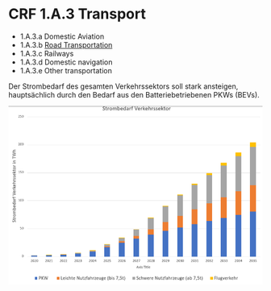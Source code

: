 # CRF 1.A.3 Transport

* 1.A.3.a Domestic Aviation
* 1.A.3.b [Road Transportation](CRF1A3b.md)
* 1.A.3.c Railways
* 1.A.3.d Domestic navigation
* 1.A.3.e Other transportation

Der Strombedarf des gesamten Verkehrssektors soll stark ansteigen, hauptsächlich durch den Bedarf aus den Batteriebetriebenen PKWs (BEVs).

![Strombedarf ganzer Vekehrssektor](/assets/Verkehr-Emissionen.png)

